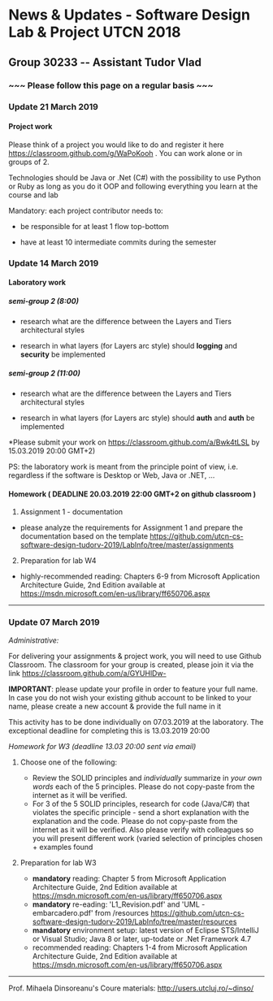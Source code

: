 # News & Updates - Software Design Lab & Project UTCN 2018 #
## Group 30233  -- Assistant Tudor Vlad ##

### ~~~ Please follow this page on a regular basis ~~~ ###


### Update 21 March 2019 ###

#### Project work ####

Please think of a project you would like to do and register it here https://classroom.github.com/g/WaPoKooh . You can work alone or in groups of 2. 

Technologies should be Java or .Net (C#) with the possibility to use Python or Ruby as long as you do it OOP and following everything you learn at the course and lab

Mandatory: each project contributor needs to:

- be responsible for at least 1 flow top-bottom 

- have at least 10 intermediate commits during the semester




### Update 14 March 2019 ###

#### Laboratory work 

##### semi-group 2 (8:00)

- research what are the difference between the Layers and Tiers architectural styles

- research in what layers (for Layers arc style) should **logging** and **security** be implemented


##### semi-group 2 (11:00)

- research what are the difference between the Layers and Tiers architectural styles

- research in what layers (for Layers arc style) should **auth** and **auth** be implemented


*Please submit your work on https://classroom.github.com/a/Bwk4tLSL by 15.03.2019 20:00 GMT+2)

PS: the laboratory work is meant from the principle point of view, i.e. regardless if the software is Desktop or Web, Java or .NET, ...


#### Homework ( DEADLINE 20.03.2019 22:00 GMT+2 on github classroom )

1. Assignment 1 - documentation
- please analyze the requirements for Assignment 1 and prepare the documentation based on the template https://github.com/utcn-cs-software-design-tudorv-2019/LabInfo/tree/master/assignments

2. Preparation for lab W4
- highly-recommended reading: Chapters 6-9 from Microsoft Application Architecture Guide, 2nd Edition available at https://msdn.microsoft.com/en-us/library/ff650706.aspx

--------------------------------------

### Update 07 March 2019 ###

*Administrative:*

For delivering your assignments & project work, you will need to use Github Classroom. The classroom for your group is created, please join it via the link https://classroom.github.com/a/GYUHlDw-

**IMPORTANT**: please update your profile in order to feature your full name. In case you do not wish your existing github account to be linked to your name, please create a new account & provide the full name in it 

This activity has to be done individually on 07.03.2019 at the laboratory. The exceptional deadline for completing this is 13.03.2019 20:00  


*Homework for W3 (deadline 13.03 20:00 sent via email)*

1. Choose one of the following:
	- Review the SOLID principles and *individually* summarize in *your own words* each of the 5 principles. Please do not copy-paste from the internet as it will be verified.
	- For 3 of the 5 SOLID principles, research for code (Java/C#) that violates the specific principle - send a short explanation with the explanation and the code. Please do not copy-paste from the internet as it will be verified. Also please verify with colleagues so you will present different work (varied selection of principles chosen + examples found
	
2. Preparation for lab W3
	- **mandatory** reading: Chapter 5 from Microsoft Application Architecture Guide, 2nd Edition available at https://msdn.microsoft.com/en-us/library/ff650706.aspx
	- **mandatory** re-eading: 'L1_Revision.pdf' and 'UML - embarcadero.pdf' from /resources https://github.com/utcn-cs-software-design-tudorv-2019/LabInfo/tree/master/resources
	- **mandatory** environment setup: latest version of Eclipse STS/IntelliJ or Visual Studio; Java 8 or later, up-todate or .Net Framework 4.7
	- recommended reading: Chapters 1-4 from Microsoft Application Architecture Guide, 2nd Edition available at https://msdn.microsoft.com/en-us/library/ff650706.aspx
	
	


	
-----------------------------

Prof. Mihaela Dinsoreanu's Coure materials: http://users.utcluj.ro/~dinso/


